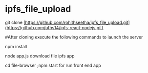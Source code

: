 # ipfs_file_upload
git clone [https://github.com/rohithseetha/ipfs_file_upload.git](https://github.com/ufhs14/ipfs-react-nodejs.git)


#After cloning execute the following commands to launch the server

npm install

node app.js
 download file ipfs app   

 cd file-browser ;npm start for run front end app
 
